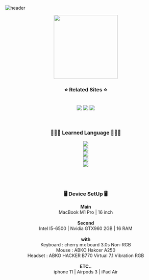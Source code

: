 
![header](https://capsule-render.vercel.app/api?type=cylinder&color=000000&height=150&section=header&text=Welcome%20to%20Ye0nJ's%20GITHUB&fontSize=40&fontColor=FFFFFF&fontAlignY=40&desc=Hope%20you%20enjoy!&descSize=17&descAlignY=80)

<div align='center'>
  <img src='https://scontent-gmp1-1.cdninstagram.com/v/t51.2885-15/285683872_438813178081926_807261107255002729_n.webp?stp=dst-jpg_e35&_nc_ht=scontent-gmp1-1.cdninstagram.com&_nc_cat=106&_nc_ohc=WMemoRUhMEYAX82deoM&tn=O3Uz38IsooefID6a&edm=APU89FABAAAA&ccb=7-5&oh=00_AT8_mvdbZ1aa21o-gCwL-QhzWZUiRyQ3NkZn0J0YKhhNAg&oe=62AD6A39&_nc_sid=86f79a' width='200'>
  <h3>⭐️ Related Sites ⭐️</h3>
  </br>
<a href="https://instagram.com/southgb" target="_blank"><img src="https://img.shields.io/badge/Instagram-E9967A?style=flat-square&logo=Instagram&logoColor=white"/></a>
<a href="https://blog.naver.com/mcuki" target="_blank"><img src="https://img.shields.io/badge/Naver BLOG-03C75A?style=flat-square&logo=Naver&logoColor=white"/></a>
<a href="https://steamcommunity.com/id/yeon2122" target="_blank"><img src="https://img.shields.io/badge/Steam Profile-000000?style=flat-square&logo=Steam&logoColor=white"/></a>
</br>
</br>
</br>
  <h3>🧑🏻‍💻 Learned Language 🧑🏻‍💻</h3>
  <a href="#" target="_blank"><img src="https://img.shields.io/badge/JavaScript-F7DF1E?style=flat-square&logo=Javascript&logoColor=white"/></a></br>
  <a href="#" target="_blank"><img src="https://img.shields.io/badge/CSS3-1572B6?style=flat-square&logo=CSS3&logoColor=white"/></a></br>
  <a href="#" target="_blank"><img src="https://img.shields.io/badge/Python-3776AB?style=flat-square&logo=Python&logoColor=white"/></a></br>
  <a href="#" target="_blank"><img src="https://img.shields.io/badge/HTML-E34F26?style=flat-square&logo=HTML5&logoColor=white"/></a></br>
  <a href="#" target="_blank"><img src="https://img.shields.io/badge/Java-F80000?style=flat-square&logo=Oracle&logoColor=white"/></a></br>
  
  </br>
  </br>
  </br>
  <h3>🖥 Device SetUp 🖥</h3>
  <b>Main</b></br>MacBook M1 Pro | 16 inch</br>
  </br>
  <b>Second</b></br>Intel I5-6500 | Nvidia GTX960 2GB | 16 RAM</br></br>
  <b>with</b></br>
  Keyboard : cherry mx board 3.0s Non-RGB</br>
  Mouse : ABKO Hakcer A250</br>
  Headset : ABKO HACKER B770 Virtual 7.1 Vibration RGB</br>
  </br>
  <b>ETC..</b></br>
  iphone 11 | Airpods 3 | iPad Air
  
</div>

  
